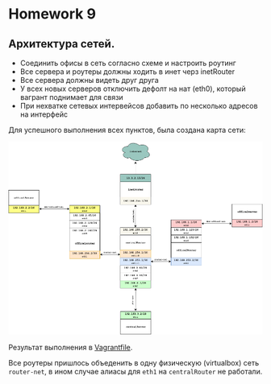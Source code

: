 # Homework 9

## Архитектура сетей.

- Соединить офисы в сеть согласно схеме и настроить роутинг
- Все сервера и роутеры должны ходить в инет черз inetRouter
- Все сервера должны видеть друг друга
- У всех новых серверов отключить дефолт на нат (eth0), который вагрант поднимает для связи
- При нехватке сетевых интервейсов добавить по несколько адресов на интерфейс

Для успешного выполнения всех пунктов, была создана карта сети:

<a href="https://raw.githubusercontent.com/reddare/otus-linux/hw9/hw9/map-hw9.png" rel="Click!" target="_blank">![map](./map-hw9.png)</a>

Результат выполнения в [Vagrantfile](./Vagrantfile).

Все роутеры пришлось объеденить в одну физическую (virtualbox) сеть ```router-net```, в ином случае алиасы для ```eth1``` на ```centralRouter``` не работали.

